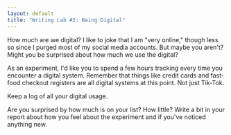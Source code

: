```yaml
---
layout: default
title: "Writing Lab #2: Being Digital"
---
```


How much are we digital? I like to joke that I am "very online," though less so since I purged most of my social media accounts. But maybe you aren't? Might you be surprised about how much we use the digital?

As an experiment, I'd like you to spend a few hours tracking every time you encounter a digital system. Remember that things like credit cards and fast-food checkout registers are all digital systems at this point. Not just Tik-Tok.

Keep a log of all your digital usage.

Are you surprised by how much is on your list? How little? Write a bit in your report about how you feel about the experiment and if you've noticed anything new.
